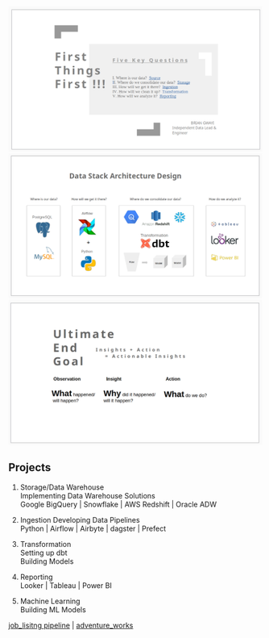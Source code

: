 ![airflowbanner](assets/imgs/I.png)
![airflowbanner](assets/imgs/II.png)
![airflowbanner](assets/imgs/III.png)

## Projects  
1. Storage/Data Warehouse  
Implementing Data Warehouse Solutions   
Google BigQuery | Snowflake | AWS Redshift | Oracle ADW   

2. Ingestion
Developing Data Pipelines  
Python | Airflow | Airbyte | dagster | Prefect   

3. Transformation  
Setting up dbt  
Building Models  

4. Reporting   
Looker | Tableau | Power BI  

5. Machine Learning   
Building ML Models  


[job_lisitng pipeline](https://github.com/BrianGwayi/Simple_Airflow_Pipeline) | [adventure_works](https://github.com/BrianGwayi/Apache-Airflow)
